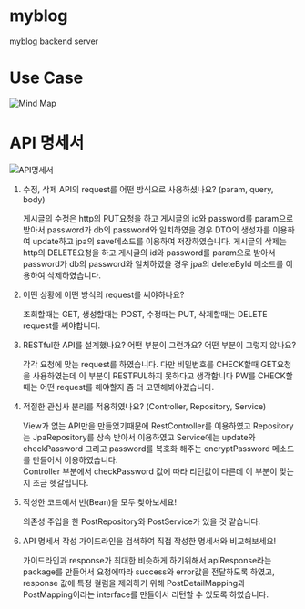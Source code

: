 # myblog
myblog backend server

# Use Case

![Mind Map](https://user-images.githubusercontent.com/104721095/180597197-bfdbe91a-b5c3-4365-b2b5-43594bae9b1f.jpg)

# API 명세서

![API명세서](https://user-images.githubusercontent.com/104721095/180597363-881fb3ff-65e3-4c77-9fb6-e119cb9a4029.png)

1. 수정, 삭제 API의 request를 어떤 방식으로 사용하셨나요? (param, query, body)  

    게시글의 수정은 http의 PUT요청을 하고 게시글의 id와 password를 param으로 받아서 password가 db의 password와 일치하였을 경우 
    DTO의 생성자를 이용하여 update하고 jpa의 save메소드를 이용하여 저장하였습니다.
    게시글의 삭제는 http의 DELETE요청을 하고 게시글의 id와 password를 param으로 받아서 password가 db의 password와 일치하였을 경우
    jpa의 deleteById 메소드를 이용하여 삭제하였습니다.  
  
2. 어떤 상황에 어떤 방식의 request를 써야하나요?


    조회할때는 GET, 생성할때는 POST, 수정때는 PUT, 삭제할때는 DELETE request를 써야합니다.    
  
3. RESTful한 API를 설계했나요? 어떤 부분이 그런가요? 어떤 부분이 그렇지 않나요?


    각각 요청에 맞는 request를 하였습니다. 다만 비밀번호를 CHECK할때 GET요청을 사용하였는데 이 부분이 RESTFUL하지
    못하다고 생각합니다 PW를 CHECK할때는 어떤 request를 해야할지 좀 더 고민해봐야겠습니다.  
  
4. 적절한 관심사 분리를 적용하였나요? (Controller, Repository, Service)  


    View가 없는 API만을 만들었기때문에 RestController를 이용하였고 Repository는 JpaRepository를 상속 받아서 이용하였고 Service에는 update와 checkPassword
    그리고 password를 복호화 해주는 encryptPassword 메소드를 만들어서 이용하였습니다.  
    Controller 부분에서 checkPassword 값에 따라 리턴값이 다른데 이 부분이 맞는지 조금 헷갈립니다. 
  
5. 작성한 코드에서 빈(Bean)을 모두 찾아보세요!


    의존성 주입을 한 PostRepository와 PostService가 있을 것 같습니다.  
  
  
6. API 명세서 작성 가이드라인을 검색하여 직접 작성한 명세서와 비교해보세요!  

    가이드라인과 response가 최대한 비슷하게 하기위해서 apiResponse라는 package를 만들어서 요청에따라 success와 error값을 전달하도록 하였고, response 값에 특정
    컬럼을 제외하기 위해 PostDetailMapping과 PostMapping이라는 interface를 만들어서 리턴할 수 있도록 하였습니다.
